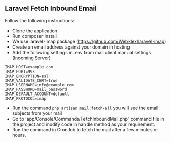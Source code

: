 ## Laravel Fetch Inbound Email

Follow the following instructions:

- Clone the application
- Run composer install
- We use laravel-imap package (https://github.com/Webklex/laravel-imap)
- Create an email address against your domain in hosting
- Add the following settings in .env from mail client manual settings (Incoming Server)
```
IMAP_HOST=example.com
IMAP_PORT=993
IMAP_ENCRYPTION=ssl
IMAP_VALIDATE_CERT=true
IMAP_USERNAME=info@example.com
IMAP_PASSWORD=mail_password
IMAP_DEFAULT_ACCOUNT=default
IMAP_PROTOCOL=imap
```
- Run the command ```php artisan mail:fetch-all``` you will see the email subjects from your mail
- Go to 'app/Console/Commands/FetchInboundMail.php' command file in the project and modify code in handle method as your requirement.
- Run the command in CronJob to fetch the mail after a few minutes or hours.
